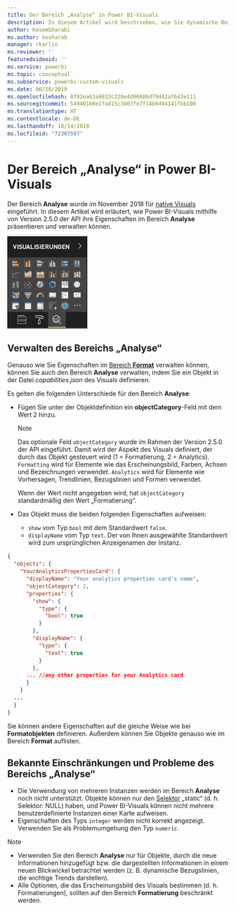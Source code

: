 ```yaml
---
title: Der Bereich „Analyse“ in Power BI-Visuals
description: In diesem Artikel wird beschrieben, wie Sie dynamische Bezugslinien in Power BI-Visuals erstellen können.
author: KesemSharabi
ms.author: kesharab
manager: rkarlin
ms.reviewer: ''
featuredvideoid: ''
ms.service: powerbi
ms.topic: conceptual
ms.subservice: powerbi-custom-visuals
ms.date: 06/18/2019
ms.openlocfilehash: 0782ea63a9833c220e4d96886d79d42af643e111
ms.sourcegitcommit: 549401b0e1fad15c3603fe7f14b9494141fbb100
ms.translationtype: HT
ms.contentlocale: de-DE
ms.lasthandoff: 10/14/2019
ms.locfileid: "72307597"
---
```

# <a name="the-analytics-pane-in-power-bi-visuals"></a>Der Bereich „Analyse“ in Power BI-Visuals

Der Bereich **Analyse** wurde im November 2018 für [native Visuals](https://docs.microsoft.com/power-bi/desktop-analytics-pane) eingeführt.
In diesem Artikel wird erläutert, wie Power BI-Visuals mithilfe von Version 2.5.0 der API ihre Eigenschaften im Bereich **Analyse** präsentieren und verwalten können.

![Der Bereich „Analyse“](./media/visualization-pane-analytics-tab.png)

## <a name="manage-the-analytics-pane"></a>Verwalten des Bereichs „Analyse“

Genauso wie Sie Eigenschaften im [Bereich **Format**](https://docs.microsoft.com/power-bi/developer/visuals/custom-visual-develop-tutorial-format-options) verwalten können, können Sie auch den Bereich **Analyse** verwalten, indem Sie ein Objekt in der Datei *capabilities.json* des Visuals definieren.

Es gelten die folgenden Unterschiede für den Bereich **Analyse**:

* Fügen Sie unter der Objektdefinition ein **objectCategory**-Feld mit dem Wert 2 hinzu.

    > [!NOTE]
    > Das optionale Feld `objectCategory` wurde im Rahmen der Version 2.5.0 der API eingeführt. Damit wird der Aspekt des Visuals definiert, der durch das Objekt gesteuert wird (1 = Formatierung, 2 = Analytics). `Formatting` wird für Elemente wie das Erscheinungsbild, Farben, Achsen und Bezeichnungen verwendet. `Analytics` wird für Elemente wie Vorhersagen, Trendlinien, Bezugslinien und Formen verwendet.
    >
    > Wenn der Wert nicht angegeben wird, hat `objectCategory` standardmäßig den Wert „Formatierung“.

* Das Objekt muss die beiden folgenden Eigenschaften aufweisen:
    * `show` vom Typ `bool` mit dem Standardwert `false`.
    * `displayName` vom Typ `text`. Der von Ihnen ausgewählte Standardwert wird zum ursprünglichen Anzeigenamen der Instanz.

```json
{
  "objects": {
    "YourAnalyticsPropertiesCard": {
      "displayName": "Your analytics properties card's name",
      "objectCategory": 2,
      "properties": {
        "show": {
          "type": {
            "bool": true
          }
        },
        "displayName": {
          "type": {
            "text": true
          }
        },
      ... //any other properties for your Analytics card
      }
    }
  ...
  }
}
```

Sie können andere Eigenschaften auf die gleiche Weise wie bei **Formatobjekten** definieren. Außerdem können Sie Objekte genauso wie im Bereich **Format** auflisten.

## <a name="known-limitations-and-issues-of-the-analytics-pane"></a>Bekannte Einschränkungen und Probleme des Bereichs „Analyse“

* Die Verwendung von mehreren Instanzen werden im Bereich **Analyse** noch nicht unterstützt. Objekte können nur den [Selektor](https://microsoft.github.io/PowerBI-visuals/docs/concepts/objects-and-properties/#selector) „static“ (d. h. Selektor: NULL) haben, und Power BI-Visuals können nicht mehrere benutzerdefinierte Instanzen einer Karte aufweisen.
* Eigenschaften des Typs `integer` werden nicht korrekt angezeigt. Verwenden Sie als Problemumgehung den Typ `numeric`.

> [!NOTE]
> * Verwenden Sie den Bereich **Analyse** nur für Objekte, durch die neue Informationen hinzugefügt bzw. die dargestellten Informationen in einem neuen Blickwickel betrachtet werden (z. B. dynamische Bezugslinien, die wichtige Trends darstellen).
> * Alle Optionen, die das Erscheinungsbild des Visuals bestimmen (d. h. Formatierungen), sollten auf den Bereich **Formatierung** beschränkt werden.
